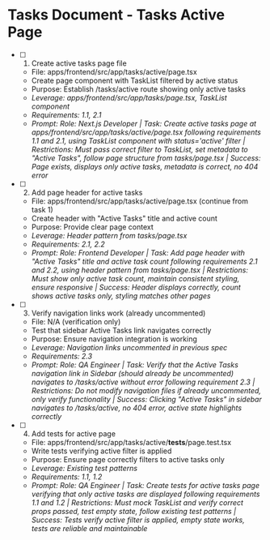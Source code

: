 # Tasks Document - Tasks Active Page

- [ ] 1. Create active tasks page file
  - File: apps/frontend/src/app/tasks/active/page.tsx
  - Create page component with TaskList filtered by active status
  - Purpose: Establish /tasks/active route showing only active tasks
  - _Leverage: apps/frontend/src/app/tasks/page.tsx, TaskList component_
  - _Requirements: 1.1, 2.1_
  - _Prompt: Role: Next.js Developer | Task: Create active tasks page at apps/frontend/src/app/tasks/active/page.tsx following requirements 1.1 and 2.1, using TaskList component with status='active' filter | Restrictions: Must pass correct filter to TaskList, set metadata to "Active Tasks", follow page structure from tasks/page.tsx | Success: Page exists, displays only active tasks, metadata is correct, no 404 error_

- [ ] 2. Add page header for active tasks
  - File: apps/frontend/src/app/tasks/active/page.tsx (continue from task 1)
  - Create header with "Active Tasks" title and active count
  - Purpose: Provide clear page context
  - _Leverage: Header pattern from tasks/page.tsx_
  - _Requirements: 2.1, 2.2_
  - _Prompt: Role: Frontend Developer | Task: Add page header with "Active Tasks" title and active task count following requirements 2.1 and 2.2, using header pattern from tasks/page.tsx | Restrictions: Must show only active task count, maintain consistent styling, ensure responsive | Success: Header displays correctly, count shows active tasks only, styling matches other pages_

- [ ] 3. Verify navigation links work (already uncommented)
  - File: N/A (verification only)
  - Test that sidebar Active Tasks link navigates correctly
  - Purpose: Ensure navigation integration is working
  - _Leverage: Navigation links uncommented in previous spec_
  - _Requirements: 2.3_
  - _Prompt: Role: QA Engineer | Task: Verify that the Active Tasks navigation link in Sidebar (should already be uncommented) navigates to /tasks/active without error following requirement 2.3 | Restrictions: Do not modify navigation files if already uncommented, only verify functionality | Success: Clicking "Active Tasks" in sidebar navigates to /tasks/active, no 404 error, active state highlights correctly_

- [ ] 4. Add tests for active page
  - File: apps/frontend/src/app/tasks/active/__tests__/page.test.tsx
  - Write tests verifying active filter is applied
  - Purpose: Ensure page correctly filters to active tasks only
  - _Leverage: Existing test patterns_
  - _Requirements: 1.1, 1.2_
  - _Prompt: Role: QA Engineer | Task: Create tests for active tasks page verifying that only active tasks are displayed following requirements 1.1 and 1.2 | Restrictions: Must mock TaskList and verify correct props passed, test empty state, follow existing test patterns | Success: Tests verify active filter is applied, empty state works, tests are reliable and maintainable_